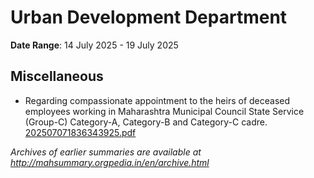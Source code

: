 # Urban Development Department

**Date Range**: 14 July 2025 - 19 July 2025


## Miscellaneous
- Regarding compassionate appointment to the heirs of deceased employees working in Maharashtra Municipal Council State Service (Group-C) Category-A, Category-B and Category-C cadre.\
  [202507071836343925.pdf](https://gr.maharashtra.gov.in/Site/Upload/Government%20Resolutions/English/202507071836343925.pdf)


*Archives of earlier summaries are available at http://mahsummary.orgpedia.in/en/archive.html*
